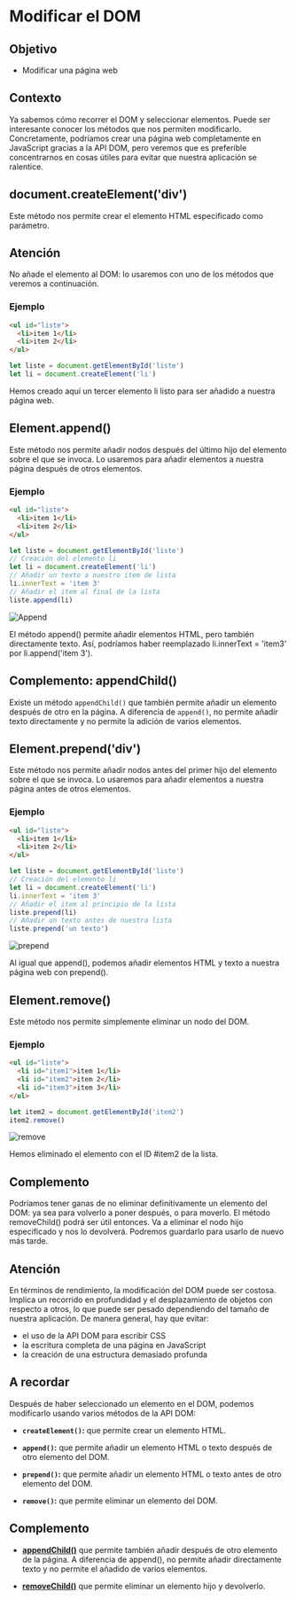 # Modificar el DOM

## Objetivo

- Modificar una página web

## Contexto

Ya sabemos cómo recorrer el DOM y seleccionar elementos. Puede ser interesante conocer los métodos que nos permiten modificarlo. Concretamente, podríamos crear una página web completamente en JavaScript gracias a la API DOM, pero veremos que es preferible concentrarnos en cosas útiles para evitar que nuestra aplicación se ralentice.

## document.createElement('div')

Este método nos permite crear el elemento HTML especificado como parámetro.

## Atención

No añade el elemento al DOM: lo usaremos con uno de los métodos que veremos a continuación.

### Ejemplo

```html
<ul id="liste">
  <li>item 1</li>
  <li>item 2</li>
</ul>
```

```javascript
let liste = document.getElementById('liste')
let li = document.createElement('li')
```

Hemos creado aquí un tercer elemento li listo para ser añadido a nuestra página web.

## Element.append()

Este método nos permite añadir nodos después del último hijo del elemento sobre el que se invoca. Lo usaremos para añadir elementos a nuestra página después de otros elementos.

### Ejemplo

```html
<ul id="liste">
  <li>item 1</li>
  <li>item 2</li>
</ul>
```

```javascript
let liste = document.getElementById('liste')
// Creación del elemento li
let li = document.createElement('li')
// Añadir un texto a nuestro item de lista
li.innerText = 'item 3'
// Añadir el item al final de la lista
liste.append(li)
```

![Append](./05-Modificar-DOM/img/append.jpg)

El método append() permite añadir elementos HTML, pero también directamente texto. Así, podríamos haber reemplazado li.innerText = 'item3' por li.append('item 3').

## Complemento: appendChild()

Existe un método `appendChild()` que también permite añadir un elemento después de otro en la página. A diferencia de `append()`, no permite añadir texto directamente y no permite la adición de varios elementos.

## Element.prepend('div')

Este método nos permite añadir nodos antes del primer hijo del elemento sobre el que se invoca. Lo usaremos para añadir elementos a nuestra página antes de otros elementos.

### Ejemplo

```html
<ul id="liste">
  <li>item 1</li>
  <li>item 2</li>
</ul>
```

```javascript
let liste = document.getElementById('liste')
// Creación del elemento li
let li = document.createElement('li')
li.innerText = 'item 3'
// Añadir el item al principio de la lista
liste.prepend(li)
// Añadir un texto antes de nuestra lista
liste.prepend('un texto')
```

![prepend](./05-Modificar-DOM/img/prepend.jpg)

Al igual que append(), podemos añadir elementos HTML y texto a nuestra página web con prepend().

## Element.remove()

Este método nos permite simplemente eliminar un nodo del DOM.

### Ejemplo

```html
<ul id="liste">
  <li id="item1">item 1</li>
  <li id="item2">item 2</li>
  <li id="item3">item 3</li>
</ul>
```

```javascript
let item2 = document.getElementById('item2')
item2.remove()
```

![remove](./05-Modificar-DOM/img/remove.jpg)

Hemos eliminado el elemento con el ID #item2 de la lista.

## Complemento

Podríamos tener ganas de no eliminar definitivamente un elemento del DOM: ya sea para volverlo a poner después, o para moverlo. El método removeChild() podrá ser útil entonces. Va a eliminar el nodo hijo especificado y nos lo devolverá. Podremos guardarlo para usarlo de nuevo más tarde.

## Atención

En términos de rendimiento, la modificación del DOM puede ser costosa. Implica un recorrido en profundidad y el desplazamiento de objetos con respecto a otros, lo que puede ser pesado dependiendo del tamaño de nuestra aplicación. De manera general, hay que evitar:

- el uso de la API DOM para escribir CSS
- la escritura completa de una página en JavaScript
- la creación de una estructura demasiado profunda

## A recordar

Después de haber seleccionado un elemento en el DOM, podemos modificarlo usando varios métodos de la API DOM:

- **`createElement()`:** que permite crear un elemento HTML.

- **`append()`:** que permite añadir un elemento HTML o texto después de otro elemento del DOM.

- **`prepend()`:** que permite añadir un elemento HTML o texto antes de otro elemento del DOM.

- **`remove()`:** que permite eliminar un elemento del DOM.

## Complemento

- **[appendChild()](https://developer.mozilla.org/fr/docs/Web/API/Node/appendChild)** que permite también añadir después de otro elemento de la página. A diferencia de append(), no permite añadir directamente texto y no permite el añadido de varios elementos.

- **[removeChild()](https://developer.mozilla.org/fr/docs/Web/API/Node/removeChild)** que permite eliminar un elemento hijo y devolverlo.